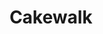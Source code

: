 ---
title: Cakewalk
work-type: superyacht
list_order: 1
hero_image: /uploads/casestudy-cakewalk-2.jpg
portfolio_image: /uploads/portfolio-cakewalk.jpg
details:
  - heading: Exterior Designer
    copy_markdown: >-
      Tim Heywood Design
  - heading: Naval Architect
    copy_markdown: >-
      Azure Naval Architecture
  - heading: Interior Designer
    copy_markdown: >-
      Dalton Designs Inc.
  - heading: Length
    copy_markdown: >-
      86M
  - heading: Specialties
    copy_markdown: >-
      - Project wide detail book

      - Veneer, timber and finish specifications

      - Control mockups

      - Complete engineering

      - Fabrication

      - Delivery and install

      - Upholstery, leather, metal, glass, mirror, lighting, and shade integration

  - heading: Species
    copy_markdown: >-
      American Black Cherry, East Indian Rosewood, American Rift Sawn White Oak
image_blocks:
  - image_block:
      image: /uploads/cakewalk-1.jpg
    image_pair:
      left_image: /uploads/cakewalk-2.jpg
      right_image: /uploads/cakewalk-3.jpg
_comments:
  hero_image: file should be ~2000px wide
  portfolio_image: file should be ~1200px wide
  image: file should be ~1800px wide
  left_image: file should be ~800px wide
  right_image: file should be ~800px wide
lang: en
---